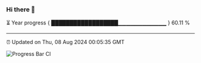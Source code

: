 ### Hi there 👋

⏳ Year progress { ██████████████████▁▁▁▁▁▁▁▁▁▁▁▁ } 60.11 %

---

⏰ Updated on Thu, 08 Aug 2024 00:05:35 GMT

![Progress Bar CI](https://github.com/liununu/liununu/workflows/Progress%20Bar%20CI/badge.svg)
